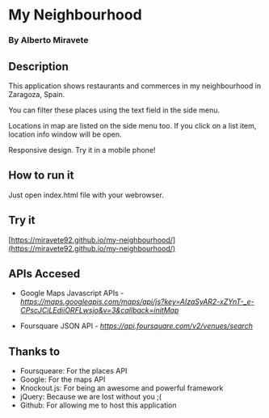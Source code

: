 My Neighbourhood
================

### By Alberto Miravete

## Description

This application shows restaurants and commerces in my neighbourhood in Zaragoza, Spain.

You can filter these places using the text field in the side menu.

Locations in map are listed on the side menu too. If you click on a list item, location info window will be open.

Responsive design. Try it in a mobile phone!

## How to run it

Just open index.html file with your webrowser.

## Try it
 
[https://miravete92.github.io/my-neighbourhood/](https://miravete92.github.io/my-neighbourhood/)


## APIs Accesed

+ Google Maps Javascript APIs - *https://maps.googleapis.com/maps/api/js?key=AIzaSyAR2-xZYnT-_e-CPscJCiLEdiiORFLwsjo&v=3&callback=initMap*

+ Foursquare JSON API - *https://api.foursquare.com/v2/venues/search*


## Thanks to

+ Foursqueare: For the places API
+ Google: For the maps API
+ Knockout.js: For being an awesome and powerful framework
+ jQuery: Because we are lost without you ;(
+ Github: For allowing me to host this application